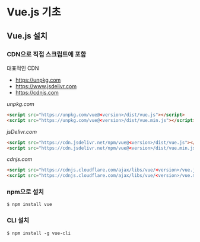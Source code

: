 # Vue.js 기초

## Vue.js 설치

### CDN으로 직접 스크립트에 포함

대표적인 CDN

- https://unpkg.com
- https://www.jsdelivr.com
- https://cdnjs.com



*unpkg.com*

```html
<script src="https://unpkg.com/vue@<version>/dist/vue.js"></script>
<script src="https://unpkg.com/vue@<version>/dist/vue.min.js"></script>
```

*jsDelivr.com*

```html
<script src="https://cdn.jsdelivr.net/npm/vue@<version>/dist/vue.js"></script>
<script src="https://cdn.jsdelivr.net/npm/vue@<version>/dist/vue.min.js"></script>
```

*cdnjs.com*

```html
<script src="https://cdnjs.cloudflare.com/ajax/libs/vue/<version>/vue.js"></script>
<script src="https://cdnjs.cloudflare.com/ajax/libs/vue/<version>/vue.min.js"></script>
```



### npm으로 설치

```shell
$ npm install vue
```

### CLI 설치

```shell
$ npm install -g vue-cli
```


